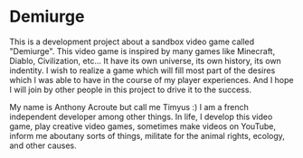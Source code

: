 Demiurge
========

This is a development project about a sandbox video game called "Demiurge".
This video game is inspired by many games like Minecraft, Diablo, Civilization, etc... It have its own universe, its own history, its own indentity. I wish to realize a game which will fill most part of the desires which I was able to have in the course of my player experiences. And I hope I will join by other people in this project to drive it to the success.

My name is Anthony Acroute but call me Timyus :)
I am a french independent developer among other things. In life, I develop this video game, play creative video games, sometimes make videos on YouTube, inform me aboutany sorts of things, militate for the animal rights, ecology, and other causes.
